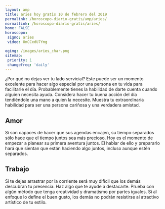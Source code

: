 ```yaml
---
layout: amp
title: aries hoy gratis 10 de febrero del 2019 
permalink: /horoscopo-diario-gratis/amp/aries/
normallink: /horoscopo-diario-gratis/aries/
home: FALSE
horoscopo:
 signo: aries
 video: UmCCxdU7Ymg

ogimg: /images/aries_char.png
sitemap:
 priority: 1
 changefreq: 'daily'
---
```



¿Por qué no dejas ver tu lado servicial? Este puede ser un momento excelente para hacer algo especial por una persona en tu vida para facilitarle el día. Probablemente tienes la habilidad de darte cuenta cuando alguien necesita ayuda. Considera hacer tu buena acción del día tendiéndole una mano a quien la necesite. Muestra tu extraordinaria habilidad para ser una persona cariñosa y una verdadera amistad.

## Amor

Si son capaces de hacer que sus agendas encajen, su tiempo separados sólo hace que el tiempo juntos sea más precioso. Hoy es el momento de empezar a planear su primera aventura juntos. El hablar de ello y prepararlo hará que sientan que están haciendo algo juntos, incluso aunque estén separados.

## Trabajo

Si te dejas arrastrar por la corriente será muy difícil que los demás descubran tu presencia. Haz algo que te ayude a destacarte. Prueba con algún método que tenga creatividad y dramatismo por partes iguales. Si al enfoque lo define el buen gusto, los demás no podrán resistirse al atractivo artístico de tu estilo.